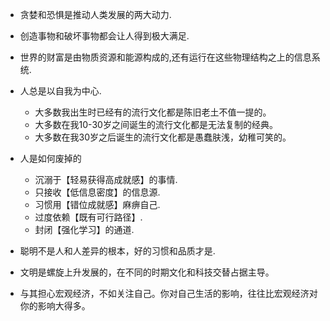 * 贪婪和恐惧是推动人类发展的两大动力.

* 创造事物和破坏事物都会让人得到极大满足.

* 世界的财富是由物质资源和能源构成的,还有运行在这些物理结构之上的信息系统.

* 人总是以自我为中心.
  * 大多数我出生时已经有的流行文化都是陈旧老土不值一提的。
  * 大多数在我10-30岁之间诞生的流行文化都是无法复制的经典。
  * 大多数在我30岁之后诞生的流行文化都是愚蠢肤浅，幼稚可笑的。

* 人是如何废掉的
  * 沉溺于【轻易获得高成就感】的事情.
  * 只接收【低信息密度】的信息源.
  * 习惯用【错位成就感】麻痹自己.
  * 过度依赖【既有可行路径】.
  * 封闭【强化学习】的通道.

* 聪明不是人和人差异的根本，好的习惯和品质才是.

* 文明是螺旋上升发展的，在不同的时期文化和科技交替占据主导。

* 与其担心宏观经济，不如关注自己。你对自己生活的影响，往往比宏观经济对你的影响大得多。
  

